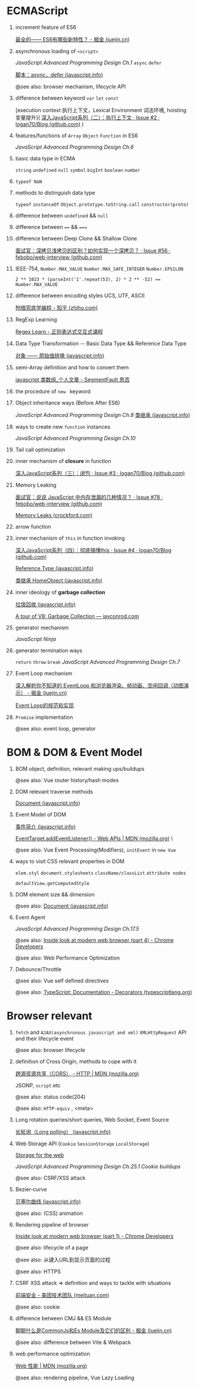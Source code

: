 # ECMAScript

1. increment feature of ES6

    [最全的—— ES6有哪些新特性？ - 掘金 (juejin.cn)](https://juejin.cn/post/7092965421740982303) 

2. asynchronous loading of `<script>`

   *JavaScript Advanced Programming Design Ch.1* `async` `defer`

    [脚本：async，defer (javascript.info)](https://zh.javascript.info/script-async-defer) 

   @see also: browser mechanism, lifecycle API

3. difference between keyword `var` `let` `const`

   [execution context 执行上下文，Lexical Environment 词法环境, hoisting 变量提升]( [深入JavaScript系列（二）：执行上下文 · Issue #2 · logan70/Blog (github.com)](https://github.com/logan70/Blog/issues/2) )

4. features/functions of `Array` `Object` `Function` in ES6

   *JavaScript Advanced Programming Design Ch.6*

5. basic data type in ECMA

   `string` `undefined` `null` `symbol` `bigInt` `boolean` `number`

6. `typeof NaN`

7. methods to distinguish data type

   `typeof` `instanceOf` `Object.prototype.toString.call` `constructor(proto)`

8. difference between `undefined` && `null`

9. difference between `==` && `===`

10. difference between Deep Clone && Shallow Clone

     [面试官：深拷贝浅拷贝的区别？如何实现一个深拷贝？ · Issue #56 · febobo/web-interview (github.com)](https://github.com/febobo/web-interview/issues/56) 

11. IEEE-754, `Number.MAX_VALUE` `Number.MAX_SAFE_INTEGER` `Number.EPSILON`

    `2 ** 1023 * (parseInt('1'.repeat(53), 2) * 2 ** -52) == Number.MAX_VALUE`

12. difference between encoding styles UCS, UTF, ASCII

     [刨根究底学编程 - 知乎 (zhihu.com)](https://www.zhihu.com/column/paogenjiudi?utm_source=com.microsoft.emmx&utm_medium=social&utm_oi=1414920246902353920) 

13. RegExp Learning

     [Regex Learn - 正则表达式交互式课程](https://regexlearn.com/zh-cn/learn) 

14. Data Type Transformation -- Basic Data Type && Reference Data Type

      [对象 —— 原始值转换 (javascript.info)](https://zh.javascript.info/object-toprimitive) 

15. semi-Array definition and how to convert them

      [javascript 类数组_个人文章 - SegmentFault 思否](https://segmentfault.com/a/1190000000415572) 

16. the procedure of `new ` keyword

17. Object inheritance ways (Before After ES6)

     *JavaScript Advanced Programming Design Ch.8*  [类继承 (javascript.info)](https://zh.javascript.info/class-inheritance) 

18. ways to create new `function`  instances

     *JavaScript Advanced Programming Design Ch.10*

19. Tail call optimization 

20. inner mechanism of **closure** in function

      [深入JavaScript系列（三）：闭包 · Issue #3 · logan70/Blog (github.com)](https://github.com/logan70/Blog/issues/3) 

21. Memory Leaking

      [面试官：说说 JavaScript 中内存泄漏的几种情况？ · Issue #78 · febobo/web-interview (github.com)](https://github.com/febobo/web-interview/issues/78) 

      [Memory Leaks (crockford.com)](https://www.crockford.com/javascript/memory/leak.html) 

22. arrow function

23. inner mechanism of `this` in function invoking

      [深入JavaScript系列（四）：彻底搞懂this · Issue #4 · logan70/Blog (github.com)](https://github.com/logan70/Blog/issues/4) 

      [Reference Type (javascript.info)](https://zh.javascript.info/reference-type) 

       [类继承 HomeObject (javascript.info)](https://zh.javascript.info/class-inheritance#shen-ru-nei-bu-tan-jiu-he-homeobject) 

24. inner ideology of **garbage collection**

      [垃圾回收 (javascript.info)](https://zh.javascript.info/garbage-collection) 

      [A tour of V8: Garbage Collection — jayconrod.com](https://jayconrod.com/posts/55/a-tour-of-v8-garbage-collection) 

25. generator mechanism

     *JavaScript Ninja*

26. generator termination ways

     `return` `throw` `break` *JavaScript Advanced Programming Design Ch.7*

27. Event Loop mechanism

     [深入解析你不知道的 EventLoop 和浏览器渲染、帧动画、空闲回调（动图演示） - 掘金 (juejin.cn)](https://juejin.cn/post/6844904165462769678) 

     [Event Loop的规范和实现](https://juejin.cn/post/6844903552402325511)

28. `Promise` implementation

     @see also: event loop, generator

# BOM & DOM & Event Model

1. BOM object, definition, relevant making ups/buildups

    @see also: Vue router history/hash modes

2. DOM relevant traverse methods

    [Document (javascript.info)](https://zh.javascript.info/document) 

3. Event Model of DOM

     [事件简介 (javascript.info)](https://zh.javascript.info/events) 

     [EventTarget.addEventListener() - Web APIs | MDN (mozilla.org)](https://developer.mozilla.org/en-US/docs/Web/API/EventTarget/addEventListener) \

    @see also: Vue Event Processing(Modifiers), `initEvent` in `new Vue`

4. ways to visit CSS relevant properties in DOM

    `elem.styl` `document.stylesheets` `className/classList` `attribute nodes`

    `defaultView.getComputedStyle`

5. DOM element size && dimension

    @see also: [Document (javascript.info)](https://zh.javascript.info/document) 

6. Event Agent

    *JavaScript Advanced Programming Design Ch.17.5*

    @see also:  [Inside look at modern web browser (part 4) - Chrome Developers](https://developer.chrome.com/blog/inside-browser-part4/#input-events-from-the-browsers-point-of-view) 

    @see also: Web Performance Optimization

7. Debounce/Throttle

    @see also: Vue self defined directives

    @see also:  [TypeScript: Documentation - Decorators (typescriptlang.org)](https://www.typescriptlang.org/docs/handbook/decorators.html) 

# Browser relevant

1. `fetch` and `AJAX(asynchronous javascript and xml)` `XMLHttpRequest` API and their lifecycle event

   @see also: browser lifecycle

2. definition of Cross Origin, methods to cope with it

    [跨源资源共享（CORS） - HTTP | MDN (mozilla.org)](https://developer.mozilla.org/zh-CN/docs/Web/HTTP/CORS) 

   JSONP, `script`.etc

   @see also: status code(204)

   @see also: `HTTP-equiv` , <meta\>

3. Long rotation queries/short queries, Web Socket, Event Source

    [长轮询（Long polling） (javascript.info)](https://zh.javascript.info/long-polling) 

4. Web Storage API (`Cookie` `SessionStorage` `LocalStorage`)

    [Storage for the web](https://web.dev/storage-for-the-web/) 

   *JavaScript Advanced Programming Design Ch.25.1 Cookie buildups*

   @see also: CSRF/XSS attack

5. Bezier-curve

    [贝塞尔曲线 (javascript.info)](https://zh.javascript.info/bezier-curve) 

   @see also: (CSS) animation

6. Rendering pipeline of browser

    [Inside look at modern web browser (part 1) - Chrome Developers](https://developer.chrome.com/blog/inside-browser-part1/) 

   @see also: lifecycle of a page

   @see also: 从键入URL到显示页面的过程

   @see also: HTTPS

7. CSRF XSS attack => definition and ways to tackle with situations

    [前端安全 - 美团技术团队 (meituan.com)](https://tech.meituan.com/tags/前端安全.html) 

   @see also: cookie

8. difference between CMJ && ES Module

    [聊聊什么是CommonJs和Es Module及它们的区别 - 掘金 (juejin.cn)](https://juejin.cn/post/6938581764432461854) 

   @see also: difference between Vite & Webpack

9. web performance optimization

    [Web 性能 | MDN (mozilla.org)](https://developer.mozilla.org/zh-CN/docs/Web/Performance) 

   @see also: rendering pipeline, Vue Lazy Loading